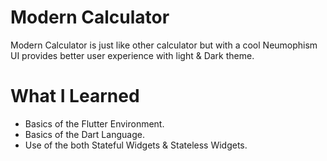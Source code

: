 # Modern Calculator
Modern Calculator is just like other calculator but with a cool Neumophism UI provides better user experience with light & Dark theme.
# What I Learned
* Basics of the Flutter Environment.
* Basics of the Dart Language.
* Use of the both Stateful Widgets & Stateless Widgets.

